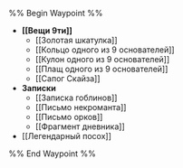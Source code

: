 %% Begin Waypoint %%
- **[[Вещи 9ти]]**
	- [[Золотая шкатулка]]
	- [[Кольцо одного из 9 основателей]]
	- [[Кулон одного из 9 основателей]]
	- [[Плащ одного из 9 основателей]]
	- [[Сапог Скайза]]
- **Записки**
	- [[Записка гоблинов]]
	- [[Письмо некроманта]]
	- [[Письмо орков]]
	- [[Фрагмент дневника]]
- [[Легендарный посох]]

%% End Waypoint %%